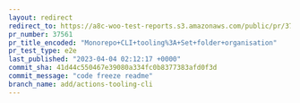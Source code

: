 ```yaml
---
layout: redirect
redirect_to: https://a8c-woo-test-reports.s3.amazonaws.com/public/pr/37561/e2e/index.html
pr_number: 37561
pr_title_encoded: "Monorepo+CLI+tooling%3A+Set+folder+organisation"
pr_test_type: e2e
last_published: "2023-04-04 02:12:17 +0000"
commit_sha: 41d44c550467e39080a334fc0b8377383afd0f3d
commit_message: "code freeze readme"
branch_name: add/actions-tooling-cli
---
```

